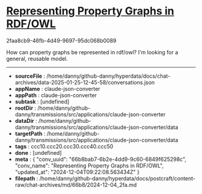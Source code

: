 # [Representing Property Graphs in RDF/OWL](https://claude.ai/chat/66b8bab7-6b2e-4dd9-9c60-6849f625298c)

2faa8cb9-46fb-4d49-9697-95dc068b0089

How can property graphs be represented in rdf/owl? I'm looking for a general, reusable model.

---

* **sourceFile** : /home/danny/github-danny/hyperdata/docs/chat-archives/data-2025-01-25-12-45-58/conversations.json
* **appName** : claude-json-converter
* **appPath** : claude-json-converter
* **subtask** : [undefined]
* **rootDir** : /home/danny/github-danny/transmissions/src/applications/claude-json-converter
* **dataDir** : /home/danny/github-danny/transmissions/src/applications/claude-json-converter/data
* **targetPath** : /home/danny/github-danny/transmissions/src/applications/claude-json-converter/data
* **tags** : ccc10.ccc20.ccc30.ccc40.ccc50
* **done** : [undefined]
* **meta** : {
  "conv_uuid": "66b8bab7-6b2e-4dd9-9c60-6849f625298c",
  "conv_name": "Representing Property Graphs in RDF/OWL",
  "updated_at": "2024-12-04T09:22:08.563434Z"
}
* **filepath** : /home/danny/github-danny/hyperdata/docs/postcraft/content-raw/chat-archives/md/66b8/2024-12-04_2fa.md